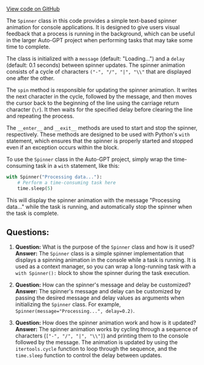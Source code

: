[View code on GitHub](https://github.com/Significant-Gravitas/Auto-GPT/autogpt/spinner.py)

The `Spinner` class in this code provides a simple text-based spinner animation for console applications. It is designed to give users visual feedback that a process is running in the background, which can be useful in the larger Auto-GPT project when performing tasks that may take some time to complete.

The class is initialized with a `message` (default: "Loading...") and a `delay` (default: 0.1 seconds) between spinner updates. The spinner animation consists of a cycle of characters `("-", "/", "|", "\\"` that are displayed one after the other.

The `spin` method is responsible for updating the spinner animation. It writes the next character in the cycle, followed by the message, and then moves the cursor back to the beginning of the line using the carriage return character (`\r`). It then waits for the specified delay before clearing the line and repeating the process.

The `__enter__` and `__exit__` methods are used to start and stop the spinner, respectively. These methods are designed to be used with Python's `with` statement, which ensures that the spinner is properly started and stopped even if an exception occurs within the block.

To use the `Spinner` class in the Auto-GPT project, simply wrap the time-consuming task in a `with` statement, like this:

```python
with Spinner("Processing data..."):
    # Perform a time-consuming task here
    time.sleep(5)
```

This will display the spinner animation with the message "Processing data..." while the task is running, and automatically stop the spinner when the task is complete.
## Questions: 
 1. **Question:** What is the purpose of the `Spinner` class and how is it used?
   **Answer:** The `Spinner` class is a simple spinner implementation that displays a spinning animation in the console while a task is running. It is used as a context manager, so you can wrap a long-running task with a `with Spinner():` block to show the spinner during the task execution.

2. **Question:** How can the spinner's message and delay be customized?
   **Answer:** The spinner's message and delay can be customized by passing the desired message and delay values as arguments when initializing the `Spinner` class. For example, `Spinner(message="Processing...", delay=0.2)`.

3. **Question:** How does the spinner animation work and how is it updated?
   **Answer:** The spinner animation works by cycling through a sequence of characters (`["-", "/", "|", "\\"]`) and printing them to the console followed by the message. The animation is updated by using the `itertools.cycle` function to loop through the sequence, and the `time.sleep` function to control the delay between updates.